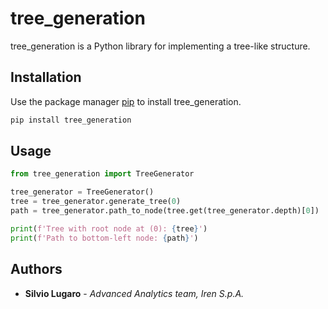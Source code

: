 # tree_generation

tree_generation is a Python library for implementing a tree-like structure.

## Installation

Use the package manager [pip](https://pip.pypa.io/en/stable/) to install tree_generation.

```bash
pip install tree_generation
```

## Usage

```python
from tree_generation import TreeGenerator

tree_generator = TreeGenerator()
tree = tree_generator.generate_tree(0)
path = tree_generator.path_to_node(tree.get(tree_generator.depth)[0])

print(f'Tree with root node at (0): {tree}')
print(f'Path to bottom-left node: {path}')
```

## Authors

* **Silvio Lugaro** - *Advanced Analytics team, Iren S.p.A.*